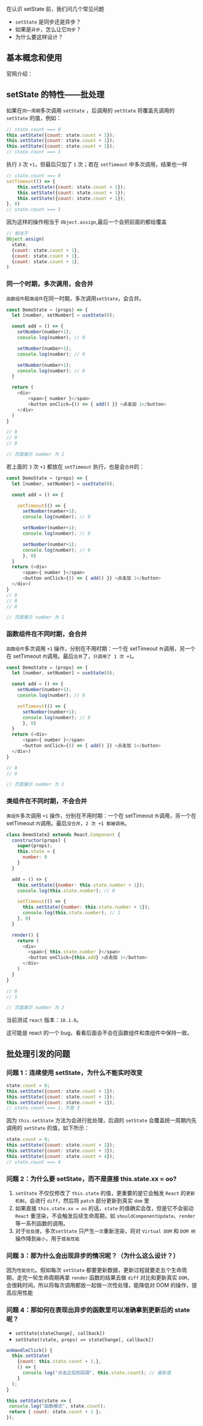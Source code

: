 在认识 setState 前，我们问几个常见问题
- `setState` 是同步还是异步？
- 如果是`异步`，怎么让它`同步`？
- 为什么要这样设计？

## 基本概念和使用

官网介绍：


## setState 的特性——批处理

如果在`同一周期`多次调用 `setState` ，后调用的 `setState` 将覆盖先调用的 `setState` 的值，例如：

```js
// state.count === 0
this.setState({count: state.count + 1});
this.setState({count: state.count + 1});
this.setState({count: state.count + 1});
// state.count === 1
```
执行 `3` 次 `+1`，但最后只加了 `1` 次；若在 `setTimeout` 中多次调用，结果也一样
```js
// state.count === 0
setTimeout(() => {
    this.setState({count: state.count + 1});
    this.setState({count: state.count + 1});
    this.setState({count: state.count + 1});
}, 0)
// state.count === 1
```
因为这样的操作相当于 `Object.assign`,最后一个会把前面的都给覆盖
```js
// 相当于
Object.assign(
  state,
  {count: state.count + 1},
  {count: state.count + 1},
  {count: state.count + 1},
)
```
### 同一个时期，多次调用，会合并

`函数组件`和`类组件`在同一时期，多次调用`setState`，会合并。

```js
const DemoState = (props) => {
  let [number, setNumber] = useState(0);

  const add = () => {
    setNumber(number+1);
    console.log(number); // 0

    setNumber(number+1);
    console.log(number); // 0

    setNumber(number+1);
    console.log(number); // 0
  }

  return (
    <div>
        <span>{ number }</span>
        <button onClick={() => { add() }} >点击加 1</button>
    </div>
  )
}

// 0
// 0
// 0

// 页面展示 number 为 1
```
若上面的 `3` 次 `+1` 都放在 `setTimeout` 执行，也是会`合并`的：

```js
const DemoState = (props) => {
  let [number, setNumber] = useState(0);

  const add = () => {

    setTimeout(() => {
      setNumber(number+1);
      console.log(number); // 0

      setNumber(number+1);
      console.log(number); // 0

      setNumber(number+1);
      console.log(number); // 0
      }, 0)
  }
  return (<div>
      <span>{ number }</span>
      <button onClick={() => { add() }} >点击加 1</button>
  </div>)
}
// 0
// 0
// 0

// 页面展示 number 为 1
```

### 函数组件在不同时期，会合并

`函数组件`多次调用 `+1` 操作，分别在不用时期：一个在 setTimeout `外`调用，另一个在 setTimeout `内`调用。最后`合并`了，`只调用了 1 次 +1`。

```js
const DemoState = (props) => {
  let [number, setNumber] = useState(0);

  const add = () => {
    setNumber(number+1);
    console.log(number); // 0

    setTimeout(() => {
      setNumber(number+1);
      console.log(number); // 0
      }, 0)
  }
  return (<div>
      <span>{ number }</span>
      <button onClick={() => { add() }} >点击加 1</button>
  </div>)
}

// 0
// 0 

// 页面展示 number 为 1
```

### 类组件在不同时期，不会合并

`类组件`多次调用 `+1` 操作，分别在不用时期：一个在 setTimeout `外`调用，另一个在 setTimeout `内`调用。最后`没合并`，`2 次 +1 都被调用`。

```js
class DemoState2 extends React.Component {
  constructor(props) {
    super(props);
    this.state = {
      number: 0
    }
  }

  add = () => {
    this.setState({number: this.state.number + 1});
    console.log(this.state.number); // 0

    setTimeout(() => {
      this.setState({number: this.state.number + 1});
      console.log(this.state.number); // 1
    }, 0)
  }

  render() {
    return (
      <div>
        <span>{ this.state.number }</span>
        <button onClick={this.add} >点击加 1</button>
      </div>
    )
  }
}

// 0
// 1 

// 页面展示 number 为 2
```

当前测试 `react` 版本：`18.1.0`。

这可能是 react 的一个 bug，看看后面会不会在函数组件和类组件中保持一致。

## 批处理引发的问题

### 问题 1：连续使用 setState，为什么不能实时改变

```js
state.count = 0;
this.setState({count: state.count + 1}); 
this.setState({count: state.count + 1}); 
this.setState({count: state.count + 1}); 
// state.count === 1，不是 3
```

因为 `this.setState` 方法为会进行批处理，后调的 `setState` 会覆盖统一周期内先调用的 `setState` 的值，如下所示：

```js
state.count = 0;
this.setState({count: state.count + 2}); 
this.setState({count: state.count + 3}); 
this.setState({count: state.count + 4}); 
// state.count === 4
```

### 问题 2：为什么要 setState，而不是直接 this.state.xx = oo?

1. `setState` 不仅仅修改了 `this.state` 的值，更重要的是它会触发 `React` 的`更新机制`，会进行 `diff`，然后将 `patch` 部分更新到真实 `dom` 里
2. 如果直接 `this.state.xx = oo` 的话，`state` 的值确实会改，但是它不会驱动 `React` 重渲染，不会触发后续生命周期，如 `shouldComponentUpdate`、`render` 等一系列函数的调用。
3. 对于`批处理`，多次`setState` 只产生`一次`重新渲染，将对 `Virtual DOM` 和 `DOM 树`操作降到`最小`，用于`提高性能`

### 问题 3：那为什么会出现异步的情况呢？（为什么这么设计？）

因为`性能优化`。假如每次 `setState` 都要更新数据，更新过程就要走五个生命周期，走完一轮生命周期再拿 `render` 函数的结果去做 `diff` 对比和更新真实 `DOM`，会很耗时间。所以将每次调用都放一起做一次性处理，能降低对 DOM 的操作，提高应用性能

### 问题 4：那如何在表现出异步的函数里可以准确拿到更新后的 state 呢？

- `setState(stateChange[, callback])`
- `setState((state, props) => stateChange[, callback])`

```js
onHandleClick() {
  this.setState(
    {count: this.state.count + 1,},
    () => {
      console.log("点击之后的回调", this.state.count); // 最新值
    }
  );
}

this.setState(state => {
 console.log("函数模式", state.count);
 return { count: state.count + 1 };
});
```




